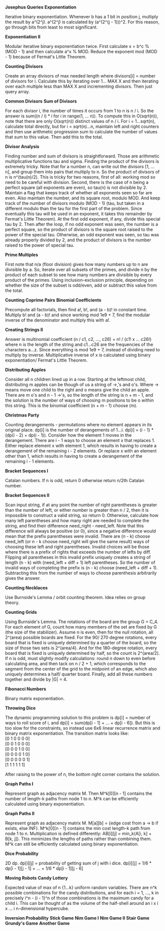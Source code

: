 **Josephus Queries**
**Exponentiation**

Iterative binary exponentiation. Whenever b has a 1 bit in position j, multiply the result by
a^(2^j). a^(2^j) is calculated by (a^(2^(j - 1)))^2. For this reason, go through bits from
least to most significant. 

**Exponentiation II**

Modular iterative binary exponentiation twice. First calculate x = b^c % (MOD - 1) and then
calculate a^x % MOD. Reduce the exponent mod (MOD - 1) because of Fermat's Little Theorem.

**Counting Divisors**

Create an array divisors of max needed length where divisors[i] = number of divisors for i.
Calculate this by iterating over 1... MAX X and then iterating over each multiple less than 
MAX X and incrementing divisors. Then just query array.

**Common Divisors**
**Sum of Divisors**

For each divisor i, the number of times it occurs from 1 to n is n / i. So the answer is 
sum((n / i) * i for i in range(1, ... n)). To compute this in O(sqrt(n)), note that there
are only O(sqrt(n)) distinct values of n / i. For i = 1...sqrt(n), calculate total directly,
but for i = sqrt(n)...n, maintain left and right counters and then use arithmetic 
progression sum to calculate the number of values that sum to this value. Then add this to
the total. 


**Divisor Analysis**

Finding number and sum of divisors is straightforward. Those are arithmetic multiplicative functions
tau and sigma. Finding the product of the divisors is extremely tricky. Note that for a number n,
can write out the divisors [1, ... n], and group them into pairs that multiply to n. So the product
of divisors of n is n^(tau(n)/2). This is tricky for two reasons, first of all: working mod so need
to be careful with division. Second, there is the case of n being a perfect square (all exponents are 
even), so tau(n) is not divisible by 2. Maintain a flag that keeps track of whether all exponents
seen so far are even. Also maintain the number, and its square root, modulo MOD. And keep track
of the number of divisors modulo (MOD - 1) (tau, but taken in a different modulo than the tau for
the first part of the problem. Since eventually this tau will be used in an exponent, it takes this
remainder by Fermat's Little Theorem). At the first odd exponent, if any, divide this special tau by 2. 
Then after the loop, if no odd exponent was seen, the number is a perfect square, so the product
of divisors is the square root raised to the power of the special tau. Otherwise, an odd exponent
was seen, so tau was already properly divided by 2, and the product of divisors is the number
raised to the power of special tau. 

**Prime Multiples**

First note that n/a (floor division) gives how many numbers up to n are divisible by a. So,
iterate over all subsets of the primes, and divide n by the product of each subset to see how
many numbers are divisible by every product of the primes. Using inclusion-exclusion principle, 
depending on whether the size of the subset is odd/even, add or subtract this value from the 
total.

**Counting Coprime Pairs**
**Binomial Coefficients**

Precompute all factorials, then find a!, b!, and (a - b)! in constant time. Multiply b! and (a - b)!
and since working mod 1e9 + 7, find the modular inverse of the denominator and multiply this with a!.

**Creating Strings II**

Answer is multinomial coefficient (n / c1, c2, ..., c26) = n! / (c1! x ... c26!) where n is the 
length of the string and c1...c26 are the frequencies of the characters a...z. Since everything is
mod 1e9 + 7, instead of dividing need to multiply by inverse. Multiplicative inverse of x is 
calculated using binary exponentiation/ Fermat's Little Theorem.

**Distributing Apples**

Consider all n children lined up in a row. Starting at the leftmost child, distributing m
apples can be though of us a string of ->,'s and o's. Where -> means move one child to the right
and o means give the child an apple. There are m o's and n - 1 ->'s, so the length of the string
is n + m - 1, and the solution is the number of ways of choosing m positions to be o within this
string. This is the binomial coefficient (n + m - 1) choose (m).

**Christmas Party**

Counting derangements - permutations where no element appears in its original place. dp[i] is
the number of derangements of 1...i. dp[i] = (i - 1) * (dp(i - 2) + dp(i - 1)). Consider how the 
element 1 moves in the derangement. There are i - 1 ways to choose an element x that replaces 1.
Either replace element x with element 1, which results in having to create a derangement of the 
remaining i - 2 elements. Or replace x with an element other than 1, which results in having to
create a derangement of the remaining i - 1 elements.

**Bracket Sequences I**

Catalan numbers. If n is odd, return 0 otherwise return n/2th Catalan number.

**Bracket Sequences II**

Scan input string, if at any point the number of right parentheses is greater than the number of
left, or either number is greater than n / 2, then it is impossible to construct a valid string,
so return 0. Otherwise, calculate how many left parentheses and how many right are needed to 
complete the string, and find their difference need_right - need_left. Note that this difference
will always be positive (or 0), since a negative difference would mean that the prefix parentheses
were invalid. There are (n - k) choose need_left (or n - k choose need_right will give the same
result) ways of choosing these left and right parentheses. Invalid choices will be those where there
is a prefix of rights that exceeds the number of lefts by diff. Flipping all parentheses in this
invalid prefix uniquely creates a string of length (n - k) with (need_left + diff + 1) left
parentheses. So the number of invalid ways of completing the prefix is (n - k) choose (need_left +
diff + 1). Subtracting this from the number of ways to choose parenthesis arbitrarily gives the
answer.


**Counting Necklaces**

Use Burnside's Lemma / orbit counting theorem. Idea relies on group theory.

**Counting Grids**

Using Burnside's Lemma. The rotations of the board are the group G = C_4. For each element of 
G, count how many members of the set are fixed by G (the size of the stabilizer). Assume n is 
even, then for the null rotation, all 2^(area) possible boards are fixed. For the 90/ 270
degree rotations, every board that is fixed is uniquely determined by a quarter of the board, 
so the size of those two sets is 2^(area/4). And for the 180-degree rotation, every board that
is fixed is uniquely determined by half, so the count is 2^(area/2). If n is odd, must slightly
modify calculations: round n down to even before calculating area, and then tack on n / 2 + 1, 
which corresponds to the segment from the center of the grid to the midpoint of an edge, which 
also uniquely determines a half/ quarter board. Finally, add all these numbers together and
divide by |G| = 4. 

**Fibonacci Numbers**

Binary matrix exponentiation.

**Throwing Dice**

The dynamic programming solution to this problem is dp[i] = number of ways to roll score of i, and
dp[i] = sum(dp[i - 1] + ... + dp[i - 6]). But this is too slow for the constraints, so instead use
6x6 linear recurrence matrix and binary matrix exponentiation. The transition matrix looks like:\
[0 1 0 0 0 0]\
[0 0 1 0 0 0]\
[0 0 0 1 0 0]\
[0 0 0 0 1 0]\
[0 0 0 0 0 1]\
[1 1 1 1 1 1]

After raising to the power of n, the bottom right corner contains the solution. 

**Graph Paths I**

Represent graph as adjacency matrix M. Then M^k[0][n - 1] contains the number of length-k
paths from node 1 to n. M^k can be efficiently calculated using binary exponentiation.

**Graph Paths II**

Represent graph as adjacency matrix M. M[a][b] = {edge cost from a -> b if exists, else INF}. 
M^k[0][n - 1] contains the min cost length-k path from node 1 to n. Multiplication is defined
differently: AB[i][j] = min_k(A[i, k] + B[k, j]). This minimizes the lengths of paths rather
than combining them. M^k can still be efficiently calculated using binary exponentiation. 

**Dice Probability**

2D dp. dp[i][j] = probability of getting sum of j with i dice. 
dp[i][j] = 1/6 * dp[i - 1][j - 1] + ... + 1/6 * dp[i - 1][j - 6]

**Moving Robots**
**Candy Lottery**

Expected value of max of n {1...k} uniform random variables. There are n^k possible 
combinations for the candy distributions, and for each i = 1, ..., k in precisely 
i^n - (i - 1)^n of those combinations is the maximum candy for a child i. This can
be thought of as the volume of the half-shell around an i x i x ... i n-dimensional
hypercube. 

**Inversion Probability**
**Stick Game**
**Nim Game I**
**Nim Game II**
**Stair Game**
**Grundy's Game**
**Another Game**
